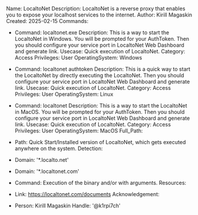 Name: LocaltoNet
Description: LocaltoNet is a reverse proxy that enables you to expose your localhost services to the internet.
Author: Kirill Magaskin
Created: 2025-02-15
Commands:
  - Command: localtonet.exe
    Description: This is a way to start the LocaltoNet in Windows. You will be prompted for your AuthToken. Then you should configure your service port in LocaltoNet Web Dashboard and generate link.
    Usecase: Quick execution of LocaltoNet.
    Category: Access
    Privileges: User
    OperatingSystem: Windows

  - Command: localtonet authtoken <AUTHTOKEN>
    Description: This is a quick way to start the LocaltoNet by directly executing the LocaltoNet. Then you should configure your service port in LocaltoNet Web Dashboard and generate link.
    Usecase: Quick execution of LocaltoNet.
    Category: Access
    Privileges: User
    OperatingSystem: Linux

  - Command: localtonet
    Description: This is a way to start the LocaltoNet in MacOS. You will be prompted for your AuthToken. Then you should configure your service port in LocaltoNet Web Dashboard and generate link.
    Usecase: Quick execution of LocaltoNet.
    Category: Access
    Privileges: User
    OperatingSystem: MacOS
Full_Path:
  - Path: Quick Start/Installed version of LocaltoNet, which gets executed anywhere on the system.
Detection:
  - Domain: '*.localto.net'
  - Domain: '*.localtonet.com'
  - Command: Execution of the binary and/or with arguments.
Resources:
  - Link: https://localtonet.com/documents
Acknowledgement:
  - Person: Kirill Magaskin
    Handle: '@k1rpi7ch'